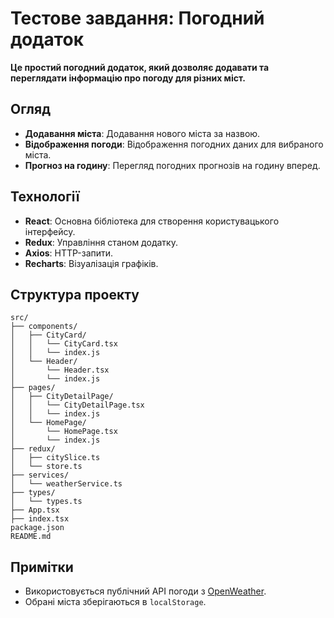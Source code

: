 # Тестове завдання: Погодний додаток

**Це простий погодний додаток, який дозволяє додавати та переглядати інформацію про погоду для різних міст.**

## Огляд

- **Додавання міста**: Додавання нового міста за назвою.
- **Відображення погоди**: Відображення погодних даних для вибраного міста.
- **Прогноз на годину**: Перегляд погодних прогнозів на годину вперед.

## Технології

- **React**: Основна бібліотека для створення користувацького інтерфейсу.
- **Redux**: Управління станом додатку.
- **Axios**: HTTP-запити.
- **Recharts**: Візуалізація графіків.

## Структура проекту

```plaintext
src/
├── components/
│   ├── CityCard/
│   │   └── CityCard.tsx
│   │   └── index.js
│   └── Header/
│       └── Header.tsx
│       └── index.js
├── pages/
│   ├── CityDetailPage/
│   │   └── CityDetailPage.tsx
│   │   └── index.js
│   └── HomePage/
│       └── HomePage.tsx
│       └── index.js
├── redux/
│   ├── citySlice.ts
│   └── store.ts
├── services/
│   └── weatherService.ts
├── types/
│   └── types.ts
├── App.tsx
├── index.tsx
package.json
README.md
```

## Примітки

- Використовується публічний API погоди з [OpenWeather](https://openweathermap.org/).
- Обрані міста зберігаються в `localStorage`.
